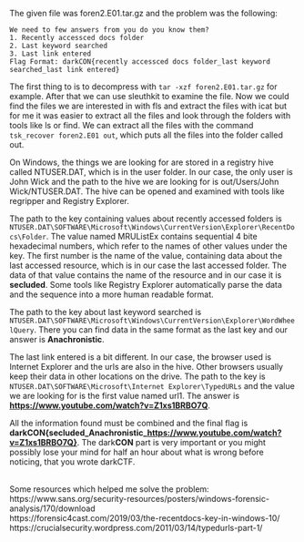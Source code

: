 The given file was foren2.E01.tar.gz and the problem was the following:

```
We need to few answers from you do you know them?
1. Recently accessced docs folder
2. Last keyword searched
3. Last link entered
Flag Format: darkCON{recently accessced docs folder_last keyword searched_last link entered}
```

The first thing to is to decompress with `tar -xzf foren2.E01.tar.gz` for example. After that we can use sleuthkit to examine the file. Now we could find the files we are interested in with fls and extract the files with icat but for me it was easier to extract all the files and look through the folders with tools like ls or find. We can extract all the files with the command `tsk_recover foren2.E01 out`, which puts all the files into the folder called out.

On Windows, the things we are looking for are stored in a registry hive called NTUSER.DAT, which is in the user folder. In our case, the only user is John Wick and the path to the hive we are looking for is out/Users/John Wick/NTUSER.DAT. The hive can be opened and examined with tools like regripper and Registry Explorer.

The path to the key containing values about recently accessed folders is `NTUSER.DAT\SOFTWARE\Microsoft\Windows\CurrentVersion\Explorer\RecentDocs\Folder`. The value named MRUListEx contains sequential 4 bite hexadecimal numbers, which refer to the names of other values under the key. The first number is the name of the value, containing data about the last accessed resource, which is in our case the last accessed folder. The data of that value contains the name of the resource and in our case it is **secluded**. Some tools like Registry Explorer automatically parse the data and the sequence into a more human readable format.

The path to the key about last keyword searched is `NTUSER.DAT\SOFTWARE\Microsoft\Windows\CurrentVersion\Explorer\WordWheelQuery`. There you can find data in the same format as the last key and our answer is **Anachronistic**.

The last link entered is a bit different. In our case, the browser used is Internet Explorer and the urls are also in the hive. Other browsers usually keep their data in other locations on the drive. The path to the key is `NTUSER.DAT\SOFTWARE\Microsoft\Internet Explorer\TypedURLs` and the value we are looking for is the first value named url1. The answer is **https://www.youtube.com/watch?v=Z1xs1BRBO7Q**.

All the information found must be combined and the final flag is **darkCON{secluded_Anachronistic_https://www.youtube.com/watch?v=Z1xs1BRBO7Q}**. The dark**CON** part is very important or you might possibly lose your mind for half an hour about what is wrong before noticing, that you wrote darkCTF.

<br />
Some resources which helped me solve the problem:<br />
https://www.sans.org/security-resources/posters/windows-forensic-analysis/170/download<br />
https://forensic4cast.com/2019/03/the-recentdocs-key-in-windows-10/<br />
https://crucialsecurity.wordpress.com/2011/03/14/typedurls-part-1/